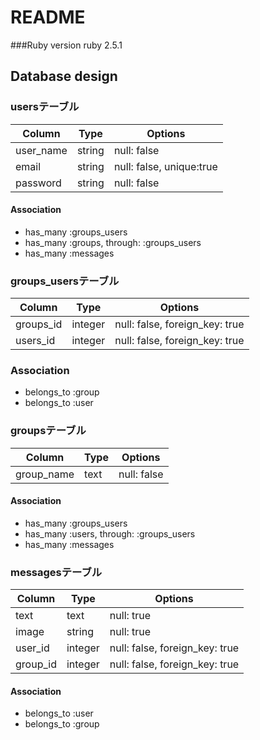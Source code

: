 # README
###Ruby version
ruby 2.5.1

## Database design

### usersテーブル
|Column|Type|Options|
|------|----|-------|
|user_name|string|null: false|
|email|string|null: false, unique:true|
|password|string|null: false|
#### Association
- has_many :groups_users
- has_many :groups, through: :groups_users
- has_many :messages

### groups_usersテーブル
|Column|Type|Options|
|------|----|-------|
|groups_id|integer|null: false, foreign_key: true|
|users_id|integer|null: false, foreign_key: true|
### Association
- belongs_to :group
- belongs_to :user

### groupsテーブル
|Column|Type|Options|
|------|----|-------|
|group_name|text|null: false|
#### Association
- has_many :groups_users
- has_many  :users,  through:  :groups_users
- has_many :messages


### messagesテーブル
|Column|Type|Options|
|------|----|-------|
|text|text|null: true|
|image|string|null: true|
|user_id|integer|null: false, foreign_key: true|
|group_id|integer|null: false, foreign_key: true|
#### Association
- belongs_to :user
- belongs_to :group